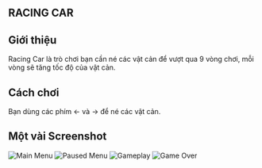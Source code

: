 
## RACING CAR

## Giới thiệu
Racing Car là trò chơi bạn cần né các vật cản để vượt qua 9 vòng chơi, mỗi vòng sẽ tăng tốc độ của vật cản.

## Cách chơi
Bạn dùng các phím <- và -> để né các vật cản.

## Một vài Screenshot
![Main Menu](https://drive.google.com/drive/folders/1BsEVUW_43Ve8N3kO0XDsuiDh9JuYtRB5?hl=vi
)
![Paused Menu](https://drive.google.com/drive/folders/1BsEVUW_43Ve8N3kO0XDsuiDh9JuYtRB5?hl=vi
)
![Gameplay](https://drive.google.com/drive/folders/1BsEVUW_43Ve8N3kO0XDsuiDh9JuYtRB5?hl=vi
)
![Game Over](https://drive.google.com/drive/folders/1BsEVUW_43Ve8N3kO0XDsuiDh9JuYtRB5?hl=vi
)
